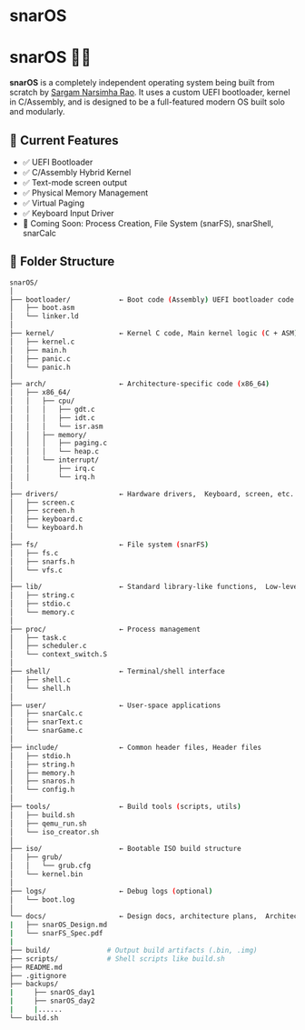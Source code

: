 # snarOS

# snarOS 🐍🧠

**snarOS** is a completely independent operating system being built from scratch by [Sargam Narsimha Rao](https://github.com/narsimhavenky05). It uses a custom UEFI bootloader, kernel in C/Assembly, and is designed to be a full-featured modern OS built solo and modularly.

## 🔧 Current Features

- ✅ UEFI Bootloader
- ✅ C/Assembly Hybrid Kernel
- ✅ Text-mode screen output
- ✅ Physical Memory Management
- ✅ Virtual Paging
- ✅ Keyboard Input Driver
- 🔄 Coming Soon: Process Creation, File System (snarFS), snarShell, snarCalc

## 📁 Folder Structure

```bash
snarOS/
│
├── bootloader/            ← Boot code (Assembly) UEFI bootloader code
│   ├── boot.asm
│   └── linker.ld
│
├── kernel/                ← Kernel C code, Main kernel logic (C + ASM)
│   ├── kernel.c
│   ├── main.h
│   ├── panic.c
│   └── panic.h
│
├── arch/                  ← Architecture-specific code (x86_64)
│   ├── x86_64/
│   │   ├── cpu/
│   │   │   ├── gdt.c
│   │   │   ├── idt.c
│   │   │   └── isr.asm
│   │   ├── memory/
│   │   │   ├── paging.c
│   │   │   └── heap.c
│   │   └── interrupt/
│   │       ├── irq.c
│   │       └── irq.h
│
├── drivers/               ← Hardware drivers,  Keyboard, screen, etc.
│   ├── screen.c
│   ├── screen.h
│   ├── keyboard.c
│   └── keyboard.h
│
├── fs/                    ← File system (snarFS)
│   ├── fs.c
│   ├── snarfs.h
│   └── vfs.c
│
├── lib/                   ← Standard library-like functions,  Low-level support functions
│   ├── string.c
│   ├── stdio.c
│   └── memory.c
│
├── proc/                  ← Process management
│   ├── task.c
│   ├── scheduler.c
│   └── context_switch.S
│
├── shell/                 ← Terminal/shell interface
│   ├── shell.c
│   └── shell.h
│
├── user/                  ← User-space applications
│   ├── snarCalc.c
│   ├── snarText.c
│   └── snarGame.c
│
├── include/               ← Common header files, Header files
│   ├── stdio.h
│   ├── string.h
│   ├── memory.h
│   ├── snaros.h
│   └── config.h
│
├── tools/                 ← Build tools (scripts, utils)
│   ├── build.sh
│   ├── qemu_run.sh
│   └── iso_creator.sh
│
├── iso/                   ← Bootable ISO build structure
│   ├── grub/
│   │   └── grub.cfg
│   └── kernel.bin
│
├── logs/                  ← Debug logs (optional)
│   └── boot.log
│
└── docs/                  ← Design docs, architecture plans,  Architecture, design decisions
|   ├── snarOS_Design.md
|   └── snarFS_Spec.pdf
|
├── build/              # Output build artifacts (.bin, .img)
├── scripts/            # Shell scripts like build.sh
├── README.md
├── .gitignore
├── backups/
|     ├── snarOS_day1
|     ├── snarOS_day2
|     |......   
└── build.sh
